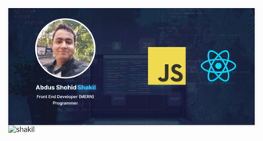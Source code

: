 <img align="left" src="https://raw.githubusercontent.com/developerHub01/developerHub01/main/assets/banner.jpg" alt="shakil" />


<p><img align="left" src="https://github-readme-stats.vercel.app/api/top-langs?username=developerHub01&show_icons=true&locale=en&layout=compact" alt="shakil" /></p>

